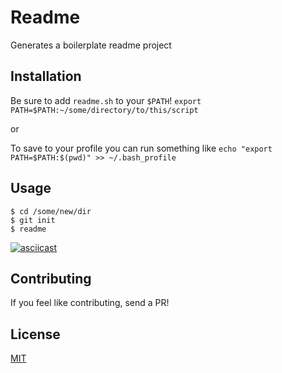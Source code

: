 # Readme

Generates a boilerplate readme project

## Installation

Be sure to add `readme.sh` to your `$PATH`!
`export PATH=$PATH:~/some/directory/to/this/script`

or 

To save to your profile you can run something like
`echo "export PATH=$PATH:$(pwd)" >> ~/.bash_profile`


## Usage

```
$ cd /some/new/dir
$ git init
$ readme
```

[![asciicast](https://asciinema.org/a/243213.svg)](https://asciinema.org/a/243213)

## Contributing

If you feel like contributing, send a PR!

## License
[MIT](https://choosealicense.com/licenses/mit/)
